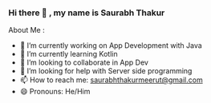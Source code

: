 ### Hi there 👋 , my name is Saurabh Thakur
About Me :

- 🔭 I’m currently working on App Development with Java 
- 🌱 I’m currently learning Kotlin
- 👯 I’m looking to collaborate in App Dev
- 🤔 I’m looking for help with Server side programming
- 📫 How to reach me: saurabhthakurmeerut@gmail.com
- 😄 Pronouns: He/Him

